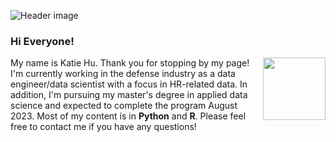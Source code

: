 ![Header image](https://github.com/katie-hu/kayteewho/blob/main/Images/Header.png)

### Hi Everyone!

<img align='right' src='https://media.giphy.com/media/v1.Y2lkPTc5MGI3NjExNzR3cW03eDJwMDU2OXIzNmp0Z3BvbXVtaHl0MzhibmFqbG5kemlnMiZlcD12MV9pbnRlcm5hbF9naWZfYnlfaWQmY3Q9Zw/3o7TKMt1VVNkHV2PaE/giphy.gif' width='100"'>


My name is Katie Hu. Thank you for stopping by my page! 
I'm currently working in the defense industry as a data engineer/data scientist with a focus in HR-related data. 
In addition, I'm pursuing my master's degree in applied data science and expected to complete the program August 2023. 
Most of my content is in **Python** and **R**. 
Please feel free to contact me if you have any questions! 

